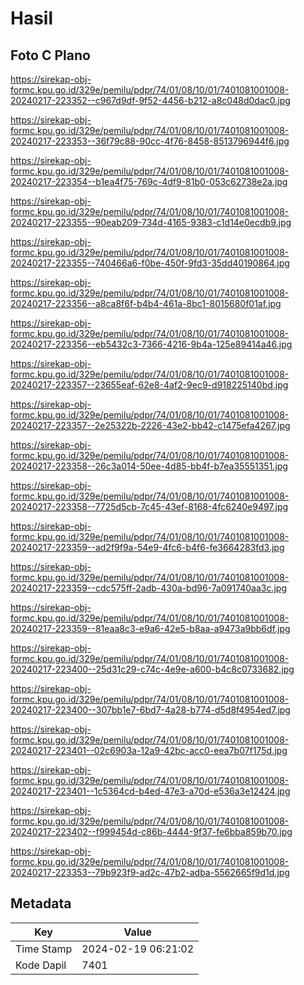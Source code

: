 # Hasil

## Foto C Plano

https://sirekap-obj-formc.kpu.go.id/329e/pemilu/pdpr/74/01/08/10/01/7401081001008-20240217-223352--c967d9df-9f52-4456-b212-a8c048d0dac0.jpg

https://sirekap-obj-formc.kpu.go.id/329e/pemilu/pdpr/74/01/08/10/01/7401081001008-20240217-223353--36f79c88-90cc-4f76-8458-8513796944f6.jpg

https://sirekap-obj-formc.kpu.go.id/329e/pemilu/pdpr/74/01/08/10/01/7401081001008-20240217-223354--b1ea4f75-769c-4df9-81b0-053c62738e2a.jpg

https://sirekap-obj-formc.kpu.go.id/329e/pemilu/pdpr/74/01/08/10/01/7401081001008-20240217-223355--90eab209-734d-4165-9383-c1d14e0ecdb9.jpg

https://sirekap-obj-formc.kpu.go.id/329e/pemilu/pdpr/74/01/08/10/01/7401081001008-20240217-223355--740466a6-f0be-450f-9fd3-35dd40190864.jpg

https://sirekap-obj-formc.kpu.go.id/329e/pemilu/pdpr/74/01/08/10/01/7401081001008-20240217-223356--a8ca8f6f-b4b4-461a-8bc1-8015680f01af.jpg

https://sirekap-obj-formc.kpu.go.id/329e/pemilu/pdpr/74/01/08/10/01/7401081001008-20240217-223356--eb5432c3-7366-4216-9b4a-125e89414a46.jpg

https://sirekap-obj-formc.kpu.go.id/329e/pemilu/pdpr/74/01/08/10/01/7401081001008-20240217-223357--23655eaf-62e8-4af2-9ec9-d918225140bd.jpg

https://sirekap-obj-formc.kpu.go.id/329e/pemilu/pdpr/74/01/08/10/01/7401081001008-20240217-223357--2e25322b-2226-43e2-bb42-c1475efa4267.jpg

https://sirekap-obj-formc.kpu.go.id/329e/pemilu/pdpr/74/01/08/10/01/7401081001008-20240217-223358--26c3a014-50ee-4d85-bb4f-b7ea35551351.jpg

https://sirekap-obj-formc.kpu.go.id/329e/pemilu/pdpr/74/01/08/10/01/7401081001008-20240217-223358--7725d5cb-7c45-43ef-8168-4fc6240e9497.jpg

https://sirekap-obj-formc.kpu.go.id/329e/pemilu/pdpr/74/01/08/10/01/7401081001008-20240217-223359--ad2f9f9a-54e9-4fc6-b4f6-fe3664283fd3.jpg

https://sirekap-obj-formc.kpu.go.id/329e/pemilu/pdpr/74/01/08/10/01/7401081001008-20240217-223359--cdc575ff-2adb-430a-bd96-7a091740aa3c.jpg

https://sirekap-obj-formc.kpu.go.id/329e/pemilu/pdpr/74/01/08/10/01/7401081001008-20240217-223359--81eaa8c3-e9a6-42e5-b8aa-a9473a9bb6df.jpg

https://sirekap-obj-formc.kpu.go.id/329e/pemilu/pdpr/74/01/08/10/01/7401081001008-20240217-223400--25d31c29-c74c-4e9e-a600-b4c8c0733682.jpg

https://sirekap-obj-formc.kpu.go.id/329e/pemilu/pdpr/74/01/08/10/01/7401081001008-20240217-223400--307bb1e7-6bd7-4a28-b774-d5d8f4954ed7.jpg

https://sirekap-obj-formc.kpu.go.id/329e/pemilu/pdpr/74/01/08/10/01/7401081001008-20240217-223401--02c6903a-12a9-42bc-acc0-eea7b07f175d.jpg

https://sirekap-obj-formc.kpu.go.id/329e/pemilu/pdpr/74/01/08/10/01/7401081001008-20240217-223401--1c5364cd-b4ed-47e3-a70d-e536a3e12424.jpg

https://sirekap-obj-formc.kpu.go.id/329e/pemilu/pdpr/74/01/08/10/01/7401081001008-20240217-223402--f999454d-c86b-4444-9f37-fe6bba859b70.jpg

https://sirekap-obj-formc.kpu.go.id/329e/pemilu/pdpr/74/01/08/10/01/7401081001008-20240217-223353--79b923f9-ad2c-47b2-adba-5562665f9d1d.jpg


## Metadata

| Key        | Value               |
| ---------- | ------------------- |
| Time Stamp | 2024-02-19 06:21:02 |
| Kode Dapil | 7401                |



